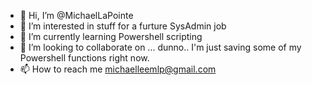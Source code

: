 - 👋 Hi, I’m @MichaelLaPointe
- 👀 I’m interested in stuff for a furture SysAdmin job
- 🌱 I’m currently learning Powershell scripting
- 💞️ I’m looking to collaborate on ... dunno.. I'm just saving some of my Powershell functions right now. 
- 📫 How to reach me michaelleemlp@gmail.com

<!---
MichaelLaPointe/MichaelLaPointe is a ✨ special ✨ repository because its `README.md` (this file) appears on your GitHub profile.
You can click the Preview link to take a look at your changes.
--->
